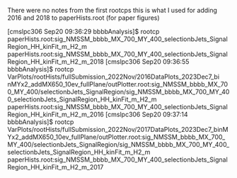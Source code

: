 There were no notes from the first rootcps
this is what I used for adding 2016 and 2018 to paperHists.root
(for paper figures)

[cmslpc306 Sep20 09:36:29 bbbbAnalysis]$ rootcp paperHists.root:sig_NMSSM_bbbb_MX_700_MY_400_selectionbJets_SignalRegion_HH_kinFit_m_H2_m paperHists.root:sig_NMSSM_bbbb_MX_700_MY_400_selectionbJets_SignalRegion_HH_kinFit_m_H2_m_2018
[cmslpc306 Sep20 09:36:55 bbbbAnalysis]$ rootcp VarPlots/rootHists/fullSubmission_2022Nov/2016DataPlots_2023Dec7_bi
nMYx2_addMX650_10ev_fullPlane/outPlotter.root:sig_NMSSM_bbbb_MX_700_MY_400/selectionbJets_SignalRegion/sig_NMSSM_bbbb_MX_700_MY_400_selectionbJets_SignalRegion_HH_kinFit_m_H2_m paperHists.root:sig_NMSSM_bbbb_MX_700_MY_400_selectionbJets_SignalRegion_HH_kinFit_m_H2_m_2016
[cmslpc306 Sep20 09:37:14 bbbbAnalysis]$ rootcp VarPlots/rootHists/fullSubmission_2022Nov/2017DataPlots_2023Dec7_binMYx2_addMX650_10ev_fullPlane/outPlotter.root:sig_NMSSM_bbbb_MX_700_MY_400/selectionbJets_SignalRegion/sig_NMSSM_bbbb_MX_700_MY_400_selectionbJets_SignalRegion_HH_kinFit_m_H2_m paperHists.root:sig_NMSSM_bbbb_MX_700_MY_400_selectionbJets_SignalRegion_HH_kinFit_m_H2_m_2017

